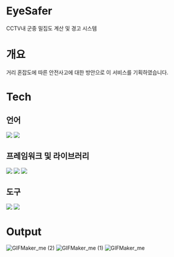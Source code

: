 # EyeSafer
CCTV내 군중 밀집도 계산 및 경고 시스템

# 개요
거리 혼잡도에 따른 안전사고에 대한 방안으로 이 서비스를 기획하였습니다.

# Tech

## 언어
<img src="https://img.shields.io/badge/Python-3766AB?style=flat-square&logo=Python&logoColor=white"/>
<img src="https://img.shields.io/badge/HTML-3766AB?style=flat-square&logo=HTML&logoColor=white"/>

## 프레임워크 및 라이브러리
<img src="https://img.shields.io/badge/Flask-00599C?style=flat-square&logo=Flask&logoColor=white"/>
<img src="https://img.shields.io/badge/OpenCV-00599C?style=flat-square&logo=OpenCV&logoColor=white"/>
<img src="https://img.shields.io/badge/YOLOv5-00599C?style=flat-square&logo=YOLOv5&logoColor=white"/>

## 도구
<img src="https://img.shields.io/badge/Git-00599C?style=flat-square&logo=Git&logoColor=white"/>
<img src="https://img.shields.io/badge/Slack-00599C?style=flat-square&logo=Slack&logoColor=white"/>

# Output
![GIFMaker_me (2)](https://github.com/hanghae-hackathon/EyeSafer_AI/assets/44021629/e192154f-c64e-49c8-a4b7-f8776067a314) 
![GIFMaker_me (1)](https://github.com/hanghae-hackathon/EyeSafer_AI/assets/44021629/5b251cd1-0aa9-4dd1-acac-383817474459) 
![GIFMaker_me](https://github.com/hanghae-hackathon/EyeSafer_AI/assets/44021629/b6036f1d-184c-42b4-bcb0-44ff129ac7ad) 

